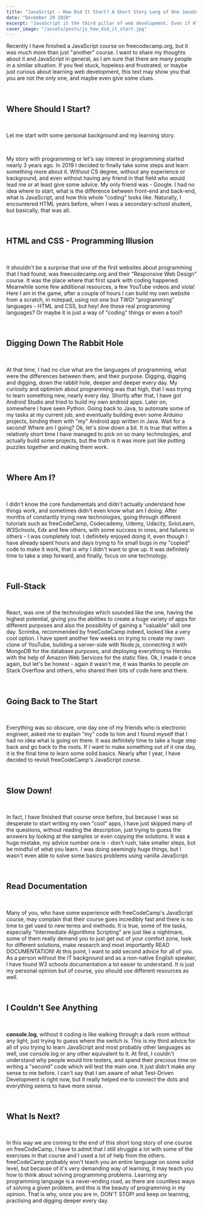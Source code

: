 ```yaml
---
title: "JavaScript - How Did It Start? A Short Story Long of One JavaScript Course"
date: "December 20 2020"
excerpt: "JavaScript it the third pillar of web development. Even if HTML and CSS look simple, meeting JavaScript can be an intimidating experience at first. Does it really has to be that hard? Recently I have finished a JavaScript course on freecodecamp.org, but it was much more than just “another” course. I want to share my thoughts about it and JavaScript in general, as I am sure that there are many people in a similar situation. If you feel stuck, hopeless and frustrated, or maybe just curious about learning web development, this text may show you that you are not the only one, and maybe even give some clues."
cover_image: "/assets/posts/js_how_did_it_start.jpg"
---
```


Recently I have finished a JavaScript course on freecodecamp.org, but it was much more than just "another" course. I want to share my thoughts about it and JavaScript in general, as I am sure that there are many people in a similar situation. If you feel stuck, hopeless and frustrated, or maybe just curious about learning web development, this text may show you that you are not the only one, and maybe even give some clues.

<br>

## Where Should I Start?

<br>

Let me start with some personal background and my learning story.

<br>

My story with programming or let's say interest in programming started nearly 3 years ago. In 2019 I decided to finally take some steps and learn something more about it. Without CS degree, without any experience or background, and even without having any friend in that field who would lead me or at least give some advice. My only friend was - Google. I had no idea where to start, what is the difference between front-end and back-end, what is JavaScript, and how this whole "coding" looks like. Naturally, I encountered HTML years before, when I was a secondary-school student, but basically, that was all.

<br>

## HTML and CSS - Programming Illusion

<br>

It shouldn't be a surprise that one of the first websites about programming that I had found, was freecodecamp.org and their "Responsive Web Design" course. It was the place where that first spark with coding happened. Meanwhile some few additional resources, a few YouTube videos and viola! Here I am in the game, after a couple of hours I can build my own website from a scratch, in notepad, using not one but TWO! "programming" languages - HTML and CSS, but hey! Are those real programming languages? Or maybe it is just a way of "coding" things or even a tool?

<br>

## Digging Down The Rabbit Hole

<br>

At that time, I had no clue what are the languages of programming, what were the differences between them, and their purpose. Digging, digging and digging, down the rabbit hole, deeper and deeper every day. My curiosity and optimism about programming was that high, that I was trying to learn something new, nearly every day. Shortly after that, I have got Android Studio and tried to build my own android apps. Later on, somewhere I have seen Python. Going back to Java, to automate some of my tasks at my current job, and eventually building even some Arduino projects, binding them with "my" Android app written in Java. Wait for a second! Where am I going? Ok, let's slow down a bit. It is true that within a relatively short time I have managed to pick on so many technologies, and actually build some projects, but the truth is it was more just like putting puzzles together and making them work.

<br>

## Where Am I?

<br>

I didn't know the core fundamentals and didn't actually understand how things work, and sometimes didn't even know what am I doing. After months of constantly trying new technologies, going through different tutorials such as freeCodeCamp, Codecademy, Udemy, Udacity, SoloLearn, W3Schools, Edx and few others, with some success in ones, and failures in others - I was completely lost. I definitely enjoyed doing it, even though I have already spent hours and days trying to fix small bugs in my "copied" code to make it work, that is why I didn't want to give up. It was definitely time to take a step forward, and finally, focus on one technology.

<br>

## Full-Stack

<br>

React, was one of the technologies which sounded like the one, having the highest potential, giving you the abilities to create a huge variety of apps for different purposes and also the possibility of gaining a "valuable" skill one day. Scrimba, recommended by freeCodeCamp indeed, looked like a very cool option. I have spent another few weeks on trying to create my own clone of YouTube, building a server-side with Node.js, connecting it with MongoDB for the database purposes, and deploying everything to Heroku with the help of Amazon Web Services for the static files. Ok, I made it once again, but let's be honest - again it wasn't me, it was thanks to people on Stack Overflow and others, who shared their bits of code here and there.

<br>

## Going Back to The Start

<br>

Everything was so obscure, one day one of my friends who is electronic engineer, asked me to explain "my" code to him and I found myself that I had no idea what is going on there. It was definitely time to take a huge step back and go back to the roots. If I want to make something out of it one day, it is the final time to learn some solid basics. Nearly after I year, I have decided to revisit freeCodeCamp's JavaScript course.

<br>

## Slow Down!

<br>

In fact, I have finished that course once before, but because I was so desperate to start writing my own "cool" apps, I have just skipped many of the questions, without reading the description, just trying to guess the answers by looking at the samples or even copying the solutions. It was a huge mistake, my advice number one is - don't rush, take smaller steps, but be mindful of what you learn. I was doing seemingly huge things, but I wasn't even able to solve some basics problems using vanilla JavaScript.

<br>

## Read Documentation

<br>

Many of you, who have some experience with freeCodeCamp's JavaScript course, may complain that their course goes incredibly fast and there is no time to get used to new terms and methods. It is true, some of the tasks, especially "Intermediate Algorithms Scripting" are just like a nightmare, some of them really demand you to just get out of your comfort zone, look for different solutions, make research and most importantly READ DOCUMENTATION! At this point, I want to add second advice for all of you. As a person without the IT background and as a non-native English speaker, I have found W3 schools documentation a lot easier to understand. It is just my personal opinion but of course, you should use different resources as well.

<br>

## I Couldn't See Anything

<br>

**console.log**, without it coding is like walking through a dark room without any light, just trying to guess where the switch is. This is my third advice for all of you trying to learn JavaScript and most probably other languages as well, use console.log or any other equivalent to it. At first, I couldn't understand why people would hire testers, and spend their precious time on writing a "second" code which will test the main one. It just didn't make any sense to me before. I can't say that I am aware of what Test-Driven Development is right now, but it really helped me to connect the dots and everything seems to have more sense.

<br>

## What Is Next?

<br>

In this way we are coming to the end of this short long story of one course on freeCodeCamp, I have to admit that I still struggle a lot with some of the exercises in that course and I used a lot of help from the others. freeCodeCamp probably won't teach you an entire language on some solid level, but because of it's very demanding way of learning, it may teach you how to think about solving programming problems. Learning any programming language is a never-ending road, as there are countless ways of solving a given problem, and this is the beauty of programming in my opinion. That is why, once you are in, DON'T STOP! and keep on learning, practising and digging deeper every day.

<br>
